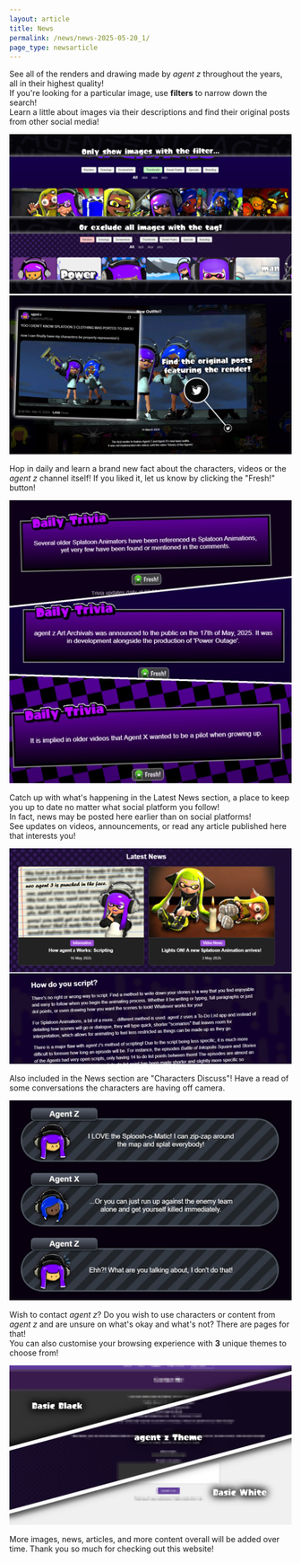```yaml
---
layout: article
title: News
permalink: /news/news-2025-05-20_1/
page_type: newsarticle
---
```


See all of the renders and drawing made by <em>agent z</em> throughout the years, all in their highest quality!  
If you're looking for a particular image, use <strong>filters</strong> to narrow down the search!  
Learn a little about images via their descriptions and find their original posts from other social media!

<img src="/assets/screenshots/2025-05-17_2.jpg" alt="preview" class="news-image" />

<img src="/assets/screenshots/2025-05-17_3.jpg" alt="preview" class="news-image" />

Hop in daily and learn a brand new fact about the characters, videos or the <em>agent z</em> channel itself! If you liked it, let us know by clicking the "Fresh!" button!

<img src="/assets/screenshots/2025-05-17_4.jpg" alt="preview" class="news-image" />

Catch up with what's happening in the Latest News section, a place to keep you up to date no matter what social platform you follow!  
In fact, news may be posted here earlier than on social platforms!  
See updates on videos, announcements, or read any article published here that interests you!

<img src="/assets/screenshots/2025-05-17_5.jpg" alt="preview" class="news-image" />

Also included in the News section are "Characters Discuss"! Have a read of some conversations the characters are having off camera.

<img src="/assets/screenshots/2025-05-17_7.jpg" alt="preview" class="news-image" />

Wish to contact <em>agent z</em>? Do you wish to use characters or content from <em>agent z</em> and are unsure on what's okay and what's not? There are pages for that!  
You can also customise your browsing experience with <strong>3</strong> unique themes to choose from!

<img src="/assets/screenshots/2025-05-17_6.jpg" alt="preview" class="news-image" />

More images, news, articles, and more content overall will be added over time. Thank you so much for checking out this website!
